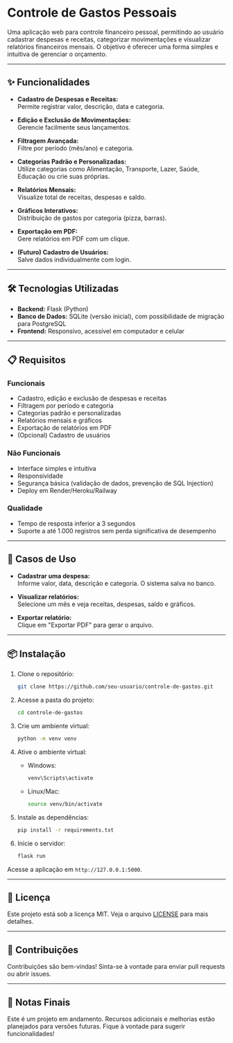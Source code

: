 # Controle de Gastos Pessoais

Uma aplicação web para controle financeiro pessoal, permitindo ao usuário cadastrar despesas e receitas, categorizar movimentações e visualizar relatórios financeiros mensais. O objetivo é oferecer uma forma simples e intuitiva de gerenciar o orçamento.

---

## ✨ Funcionalidades

- **Cadastro de Despesas e Receitas:**  
  Permite registrar valor, descrição, data e categoria.

- **Edição e Exclusão de Movimentações:**  
  Gerencie facilmente seus lançamentos.

- **Filtragem Avançada:**  
  Filtre por período (mês/ano) e categoria.

- **Categorias Padrão e Personalizadas:**  
  Utilize categorias como Alimentação, Transporte, Lazer, Saúde, Educação ou crie suas próprias.

- **Relatórios Mensais:**  
  Visualize total de receitas, despesas e saldo.

- **Gráficos Interativos:**  
  Distribuição de gastos por categoria (pizza, barras).

- **Exportação em PDF:**  
  Gere relatórios em PDF com um clique.

- **(Futuro) Cadastro de Usuários:**  
  Salve dados individualmente com login.

---

## 🛠️ Tecnologias Utilizadas

- **Backend:** Flask (Python)
- **Banco de Dados:** SQLite (versão inicial), com possibilidade de migração para PostgreSQL
- **Frontend:** Responsivo, acessível em computador e celular

---

## 📋 Requisitos

### Funcionais

- Cadastro, edição e exclusão de despesas e receitas
- Filtragem por período e categoria
- Categorias padrão e personalizadas
- Relatórios mensais e gráficos
- Exportação de relatórios em PDF
- (Opcional) Cadastro de usuários

### Não Funcionais

- Interface simples e intuitiva
- Responsividade
- Segurança básica (validação de dados, prevenção de SQL Injection)
- Deploy em Render/Heroku/Railway

### Qualidade

- Tempo de resposta inferior a 3 segundos
- Suporte a até 1.000 registros sem perda significativa de desempenho

---

## 🚀 Casos de Uso

- **Cadastrar uma despesa:**  
  Informe valor, data, descrição e categoria. O sistema salva no banco.

- **Visualizar relatórios:**  
  Selecione um mês e veja receitas, despesas, saldo e gráficos.

- **Exportar relatório:**  
  Clique em "Exportar PDF" para gerar o arquivo.

---

## 📦 Instalação

1. Clone o repositório:
   ```bash
   git clone https://github.com/seu-usuario/controle-de-gastos.git
   ```

2. Acesse a pasta do projeto:
   ```bash
   cd controle-de-gastos
   ```

3. Crie um ambiente virtual:
   ```bash
   python -m venv venv
   ```

4. Ative o ambiente virtual:
   - Windows:
     ```bash
     venv\Scripts\activate
     ```
   - Linux/Mac:
     ```bash
     source venv/bin/activate
     ```

5. Instale as dependências:
   ```bash
   pip install -r requirements.txt
   ```

6. Inicie o servidor:
   ```bash
   flask run
   ```

Acesse a aplicação em `http://127.0.0.1:5000`.

---

## 📄 Licença

Este projeto está sob a licença MIT. Veja o arquivo [LICENSE](LICENSE) para mais detalhes.

---

## 👥 Contribuições

Contribuições são bem-vindas! Sinta-se à vontade para enviar pull requests ou abrir issues.

---

## 📝 Notas Finais

Este é um projeto em andamento. Recursos adicionais e melhorias estão planejados para versões futuras. Fique à vontade para sugerir funcionalidades!
